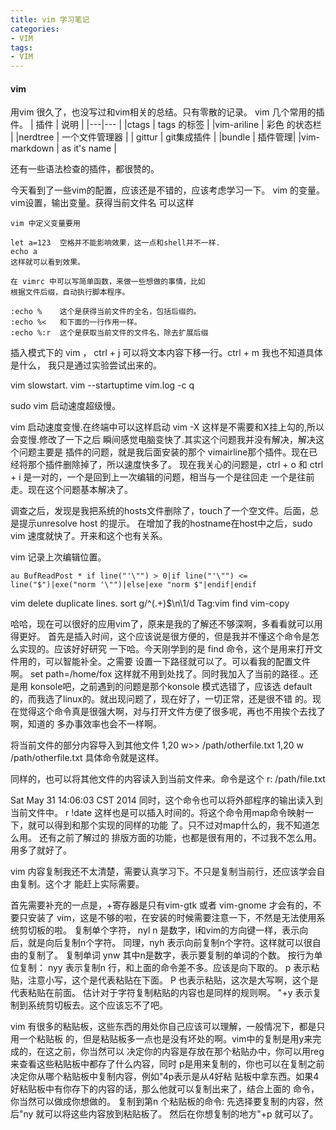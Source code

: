 ```yaml
---
title: vim 学习笔记
categories:
- VIM
tags:
- VIM
---
```


#### vim 
用vim 很久了，也没写过和vim相关的总结。只有零散的记录。
vim 几个常用的插件。
| 插件 | 说明 |
|---|--- |
|ctags | tags 的标签 |
|vim-ariline | 彩色 的状态栏 |
|nerdtree | 一个文件管理器 |
| gittur | git集成插件 |
|bundle  | 插件管理|
|vim-markdown | as it's name |


还有一些语法检查的插件，都很赞的。


今天看到了一些vim的配置，应该还是不错的，应该考虑学习一下。
vim 的变量。vim设置，输出变量。获得当前文件名
可以这样

```vimshell
vim 中定义变量要用

let a=123  空格并不能影响效果，这一点和shell并不一样.
echo a
这样就可以看到效果。

在 vimrc 中可以写简单函数，来做一些想做的事情，比如
根据文件后缀，自动执行脚本程序。

:echo %    这个是获得当前文件的全名，包括后缀的。
:echo %<   和下面的一行作用一样。
:echo %:r  这个是获取当前文件的文件名，除去扩展后缀
```

插入模式下的 vim ， ctrl + j 可以将文本内容下移一行。ctrl + m 我也不知道具体是什么，
我只是通过实验尝试出来的。


vim slowstart.
vim --startuptime vim.log -c q

sudo vim 启动速度超级慢。

vim 启动速度变慢.在终端中可以这样启动 vim -X 这样是不需要和X挂上勾的,所以会变慢.修改了一下之后
瞬间感觉电脑变快了.其实这个问题我并没有解决，解决这个问题主要是 插件的问题，就是我后面安装的那个
vimairline那个插件。现在已经将那个插件删除掉了，所以速度快多了。
现在我关心的问题是，ctrl + o 和  ctrl + i 是一对的，一个是回到上一次编辑的问题，相当与一个是往回走
一个是往前走。现在这个问题基本解决了。


调查之后，发现是我把系统的hosts文件删除了，touch了一个空文件。后面，总是提示unresolve host 的提示。
在增加了我的hostname在host中之后，sudo vim 速度就快了。开来和这个也有关系。

vim 记录上次编辑位置。
```vim
au BufReadPost * if line("'\"") > 0|if line("'\"") <= line("$")|exe("norm '\"")|else|exe "norm $"|endif|endif 
```

vim delete duplicate lines.
sort
g/^\(.\+\)$\n\1/d
Tag:vim find vim-copy

哈哈，现在可以很好的应用vim了，原来是我的了解还不够深啊，多看看就可以用得更好。
首先是插入时间，这个应该说是很方便的，但是我并不懂这个命令是怎么实现的。应该好好研究
一下哈。今天刚学到的是 find 命令，这个是用来打开文件用的，可以智能补全。之需要
设置一下路径就可以了。可以看我的配置文件啊。
set path=/home/fox
这样就不用到处找了。同时我加入了当前的路径.。还是用 konsole吧，之前遇到的问题是那个konsole
模式选错了，应该选 default的，而我选了linux的。就出现问题了，现在好了，一切正常，还是很不错
的。现在觉得这个命令真是很强大啊，对与打开文件方便了很多呢，再也不用挨个去找了啊，知道的
多办事效率也会不一样啊。

将当前文件的部分内容导入到其他文件
1,20 w>> /path/otherfile.txt
1,20 w /path/otherfile.txt
具体命令就是这样。

同样的，也可以将其他文件的内容读入到当前文件来。命令是这个
r: /path/file.txt

Sat May 31 14:06:03 CST 2014
同时，这个命令也可以将外部程序的输出读入到当前文件中。
r !date
这样也是可以插入时间的。将这个命令用map命令映射一下，就可以得到和那个实现的同样的功能
了。只不过对map什么的，我不知道怎么用。
还有之前了解过的 排版方面的功能，也都是很有用的，不过我不怎么用。用多了就好了。

vim 内容复制我还不太清楚，需要认真学习下。不只是复制当前行，还应该学会自由复制。这个才
能赶上实际需要。

首先需要补充的一点是，+寄存器是只有vim-gtk 或者 vim-gnome 才会有的，不要只安装了
vim，这是不够的啦，在安装的时候需要注意一下，不然是无法使用系统剪切板的啦。
复制单个字符， nyl n 是数字，l和vim的方向键一样，表示向后，就是向后复制n个字符。
同理，nyh 表示向前复制n个字符。这样就可以很自由的复制了。
复制单词 ynw 其中n是数字，表示要复制的单词的个数。
按行为单位复制：
nyy 表示复制n 行，和上面的命令差不多。应该是向下取的。
p 表示粘贴，注意小写，这个是代表粘贴在下面。
P 也表示粘贴，这次是大写啊，这个是代表粘贴在前面。
估计对于字符复制粘贴的内容也是同样的规则啊。
"+y 表示复制到系统剪切板去。这个应该忘不了吧。

vim 有很多的粘贴板，这些东西的用处你自己应该可以理解，一般情况下，都是只用一个粘贴板
的，但是粘贴板多一点也是没有坏处的啊。vim中的复制是用y来完成的，在这之前，你当然可以
决定你的内容是存放在那个粘贴办中，你可以用reg来查看这些粘贴板中都存了什么内容，同时
p是用来复制的，你也可以在复制之前决定你从哪个粘贴板中复制内容，例如"4p表示是从4好粘
贴板中拿东西。如果4好粘贴板中有你存下的内容的话，那么他就可以复制出来了，结合上面的
命令，你当然可以做成你想做的。
复制到第n 个粘贴板的命令: 先选择要复制的内容，然后"ny 就可以将这些内容放到粘贴板了。
然后在你想复制的地方"+p 就可以了。
